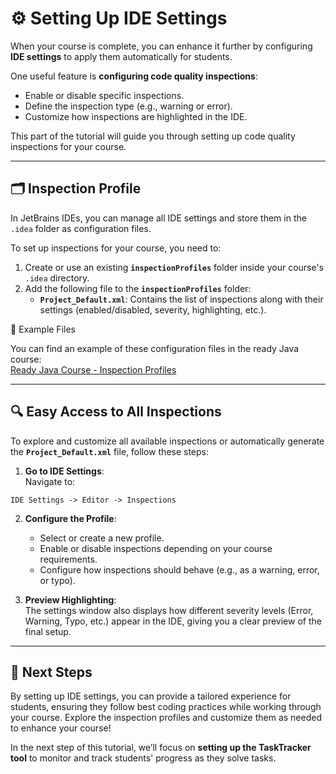 # ⚙️ Setting Up IDE Settings

When your course is complete, you can enhance it further by configuring **IDE settings** to apply them automatically for students.

One useful feature is **configuring code quality inspections**:
- Enable or disable specific inspections.
- Define the inspection type (e.g., warning or error).
- Customize how inspections are highlighted in the IDE.

This part of the tutorial will guide you through setting up code quality inspections for your course.

---

## 🗂️ Inspection Profile

In JetBrains IDEs, you can manage all IDE settings and store them in the `.idea` folder as configuration files.

To set up inspections for your course, you need to:
1. Create or use an existing **`inspectionProfiles`** folder inside your course's `.idea` directory.
2. Add the following file to the **`inspectionProfiles`** folder:
    - **`Project_Default.xml`**: Contains the list of inspections along with their settings (enabled/disabled, severity, highlighting, etc.).

🔗 Example Files

You can find an example of these configuration files in the ready Java course:  
[Ready Java Course - Inspection Profiles](./../Ready-Courses/Java-Course/.idea/inspectionProfiles)

---

## 🔍 Easy Access to All Inspections

To explore and customize all available inspections or automatically generate the **`Project_Default.xml`** file, follow these steps:

1. **Go to IDE Settings**:  
   Navigate to:

```plaintext  
IDE Settings -> Editor -> Inspections
```

2. **Configure the Profile**:
    - Select or create a new profile.
    - Enable or disable inspections depending on your course requirements.
    - Configure how inspections should behave (e.g., as a warning, error, or typo).

3. **Preview Highlighting**:  
   The settings window also displays how different severity levels (Error, Warning, Typo, etc.) appear in the IDE, giving you a clear preview of the final setup.  

---

## 🚀 Next Steps

By setting up IDE settings, you can provide a tailored experience for students, 
ensuring they follow best coding practices while working through your course. 
Explore the inspection profiles and customize them as needed to enhance your course!

In the next step of this tutorial, we’ll focus on **setting up the TaskTracker tool** to monitor and track students' 
progress as they solve tasks.

